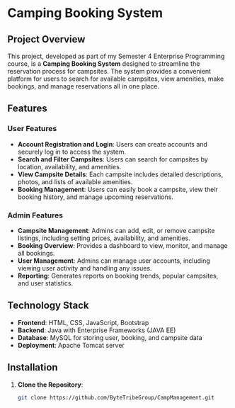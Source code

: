 # Camping Booking System

## Project Overview

This project, developed as part of my Semester 4 Enterprise Programming course, is a **Camping Booking System** designed to streamline the reservation process for campsites. The system provides a convenient platform for users to search for available campsites, view amenities, make bookings, and manage reservations all in one place.

## Features

### User Features
- **Account Registration and Login**: Users can create accounts and securely log in to access the system.
- **Search and Filter Campsites**: Users can search for campsites by location, availability, and amenities.
- **View Campsite Details**: Each campsite includes detailed descriptions, photos, and lists of available amenities.
- **Booking Management**: Users can easily book a campsite, view their booking history, and manage upcoming reservations.

### Admin Features
- **Campsite Management**: Admins can add, edit, or remove campsite listings, including setting prices, availability, and amenities.
- **Booking Overview**: Provides a dashboard to view, monitor, and manage all bookings.
- **User Management**: Admins can manage user accounts, including viewing user activity and handling any issues.
- **Reporting**: Generates reports on booking trends, popular campsites, and user statistics.

## Technology Stack

- **Frontend**: HTML, CSS, JavaScript, Bootstrap
- **Backend**: Java with Enterprise Frameworks (JAVA EE)
- **Database**: MySQL for storing user, booking, and campsite data
- **Deployment**: Apache Tomcat server

## Installation

1. **Clone the Repository**:
   ```bash
   git clone https://github.com/ByteTribeGroup/CampManagement.git
